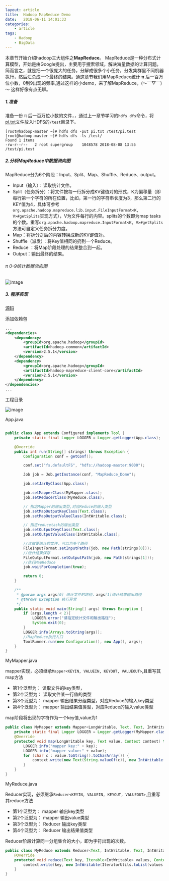 ```yaml
---
layout: article
title:	Hadoop MapReduce Demo
date:	2018-06-11 14:01:33
categories:
    - article
tags:
    - Hadoop
    - BigData
---
```



本章节开始介绍hadoop三大组件之**MapReduce**。
MapReduce是一种分布式计算模型，开始是由Google提出，主要用于搜索领域，解决海量数据的计算问题。简而言之，就是把一个很庞大的任务，分解成很多个小任务，分发集群里不同机器执行，然后汇总成一个最终的结果。通这章节我们用MapReduce统计 **π** 后一百万位小数，0到9出现的频率,通过这样的小demo，来了解MapReduce，(～￣▽￣)～ 这样好像有点无聊。

##### 1.准备

准备一份 π 后一百万位小数的文件，，通过上一章节学习的`hdfs dfs`命令，将[pi.txt](./pi.txt)文件放入HDFS的`/test`目录下。

~~~shell
[root@hadoop-master ~]# hdfs dfs -put pi.txt /test/pi.test
[root@hadoop-master ~]# hdfs dfs -ls /test/
Found 1 items
-rw-r--r--   2 root supergroup    1048578 2018-08-08 13:55 /test/pi.test
~~~

##### 2.分析MapReduce中数据流向图

MapReduce分为6个阶段：Input、Split、Map、Shuffle、Reduce、output。

- Input（输入）：读取统计文件。
- Split（任务拆分）：将文件按每一行拆分成KV键值对的形式，K为偏移量（即每行第一个字符的所在位置，比如，第一行的字符串长度为3，那么第二行的KEY值为4，具体可参考`org.apache.hadoop.mapreduce.lib.input.FileInputFormat<K, V>#getSplits`实现方式），V为文件每行的内容。splits的个数即为map tasks的个数。重写`org.apache.hadoop.mapreduce.InputFormat<K, V>#getSplits`方法可自定义任务拆分力度。
- Map：将拆分之后的内容转换成新的KV键值对。
- Shuffle（派发）：将Key值相同的扔到一个Reduce。
- Reduce ：将Map阶段处理的结果整合到一起。
- Output：输出最终的结果。

###### π 0-9统计数据流向图

![image](https://user-images.githubusercontent.com/29170657/62766698-a91bb600-bac5-11e9-8229-5270e2a18593.png)

##### 3. 程序实现

[源码](./mapreduce)

添加依赖包

~~~xml
...
<dependencies>
    <dependency>
        <groupId>org.apache.hadoop</groupId>
        <artifactId>hadoop-common</artifactId>
        <version>2.5.1</version>
    </dependency>
    <dependency>
        <groupId>org.apache.hadoop</groupId>
        <artifactId>hadoop-mapreduce-client-core</artifactId>
        <version>2.5.1</version>
    </dependency>
</dependencies>
...
~~~

工程目录

![image](https://user-images.githubusercontent.com/29170657/62766423-06633780-bac5-11e9-873a-fc15da57f3c0.png)

App.java

~~~java

public class App extends Configured implements Tool {
    private static final Logger LOGGER = Logger.getLogger(App.class);

    @Override
    public int run(String[] strings) throws Exception {
        Configuration conf = getConf();

        conf.set("fs.defaultFS", "hdfs://hadoop-master:9000");

        Job job = Job.getInstance(conf, "MapReduce_Dome");

        job.setJarByClass(App.class);

        job.setMapperClass(MyMapper.class);
        job.setReducerClass(MyReduce.class);

        // 指定Mapper的输出类型,对应Reduce的输入类型
        job.setMapOutputKeyClass(Text.class);
        job.setMapOutputValueClass(IntWritable.class);

        // 指定reducetask的输出类型
        job.setOutputKeyClass(Text.class);
        job.setOutputValueClass(IntWritable.class);

        //读取要统计的文件，可以为多个路径
        FileInputFormat.setInputPaths(job, new Path(strings[0]));
        //统计结果保存
        FileOutputFormat.setOutputPath(job, new Path(strings[1]));
        //执行MapReduce
        job.waitForCompletion(true);

        return 0;
    }

    /**
     * @param args args[0] 统计文件的路径，args[1]统计结果输出路径
     * @throws Exception 执行异常
     */
    public static void main(String[] args) throws Exception {
        if (args.length < 2){
            LOGGER.error("请指定统计文件和输出路径");
            System.exit(0);
        }
        LOGGER.info(Arrays.toString(args));
        //MapReduce执行入口
        ToolRunner.run(new Configuration(), new App(), args);
    }
}

~~~

MyMapper.java

mapper实现，必须继承`Mapper<KEYIN, VALUEIN, KEYOUT, VALUEOUT>`,且重写其map方法

 * 第1个泛型为： 读取文件的key类型，
 * 第2个泛型为： 读取文件某一行值的类型
 * 第3个泛型为： mapper 输出结果分组类型，对应Reduce的输入key类型
 * 第4个泛型为： mapper 输出结果值类型，对应Reduce的输入value类型

map阶段将出现的字符作为一个key值,value为1

~~~java
public class MyMapper extends Mapper<LongWritable, Text, Text, IntWritable> {
    private static final Logger LOGGER = Logger.getLogger(MyMapper.class);
    @Override
    protected void map(LongWritable key, Text value, Context context) throws IOException, InterruptedException {
        LOGGER.info("mapper key:" + key);
        LOGGER.info("mapper value:" + value);
        for (char c : value.toString().toCharArray()) {
            context.write(new Text(String.valueOf(c)), new IntWritable(1));
        }
    }
}
~~~

MyReduce.java

Reducer实现，必须继承`Reducer<KEYIN, VALUEIN, KEYOUT, VALUEOUT>`,且重写其reduce方法

 * 第1个泛型为： mapper 输出key类型
 * 第2个泛型为： mapper 输出value类型
 * 第3个泛型为： Reducer 输出key类型
 * 第4个泛型为： Reducer 输出结果值类型

Reducer阶段计算同一分组集合的大小，即为字符出现的次数。

~~~java
public class MyReduce extends Reducer<Text, IntWritable, Text, IntWritable> {
    @Override
    protected void reduce(Text key, Iterable<IntWritable> values, Context context) throws IOException, InterruptedException {
        context.write(key, new IntWritable(IteratorUtils.toList(values.iterator()).size()));
    }
}
~~~



